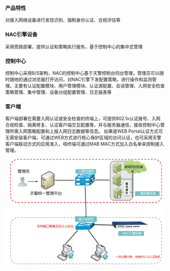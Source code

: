 ### 产品特性

对接入网络设备进行发现识别、强制身份认证、合规评估等

### NAC引擎设备
采用旁路部署，提供认证和策略执行服务，基于控制中心的集中式管理

### 控制中心
控制中心采用B/S架构，NAC的控制中心基于天擎控制台同台管理，管理员可以随时随地的通过浏览器打开访问，对NAC引擎下发配置策略，进行操作和监测管理。主要有认证配置模块、用户管理模块、认证源配置、会话管理、入网安全检查策略管理、集中管理、设备分组配置管理、日志报表等

### 客户端 
客户端部署在需要入网认证或安全检查的终端上，可提供802.1x认证拨号、入网合规检查、隔离修复、认证客户端交互配置等，并与服务器通信，接收控制中心管理所需入网策略配置和上报入网日志数据等信息。
如果是WEB Portal认证方式可无需安装客户端，可通过WEB方式进行核心保护区域的访问认证，也可采用天擎客户端联动方式的应用准入，哑终端可通过MAB MAC方式加入白名单来控制接入管理。


![NAC产品架构](NAC架构.png)


